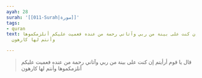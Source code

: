 ```yaml
---
ayah: 28
surah: '[[011-Surah|سورة]]'
tags:
- quran
text: قال يا قوم أرأيتم إن كنت على بينة من ربي وآتاني رحمة من عنده فعميت عليكم أنلزمكموها
  وأنتم لها كارهون

---
```

> قال يا قوم أرأيتم إن كنت على بينة من ربي وآتاني رحمة من عنده فعميت عليكم أنلزمكموها وأنتم لها كارهون
